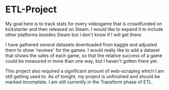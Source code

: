 # ETL-Project
 
My goal here is to track stats for every videogame that is crowdfunded on kickstarter and then released on Steam. I would like to expand it to include other platforms besides Steam but I don't know if I will get there.

I have gathered several datasets downloaded from kaggle and adjusted them to show 'reviews' for the games. I would really like to add a dataset that shows the sales of each game, so that the relative success of a game could be measured in more than one way, but I haven't gotten there yet.

This project also required a significant amount of web-scraping which I am still getting used to. As of tonight, my project is unfinished and should be marked incomplete. I am still currently in the Transform phase of ETL.
